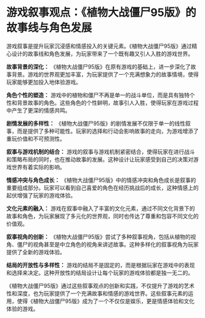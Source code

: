# 游戏叙事观点：《植物大战僵尸95版》的故事线与角色发展

游戏叙事是提升玩家沉浸感和情感投入的关键元素。《植物大战僵尸95版》通过精心设计的故事线和角色发展，为玩家带来了一个既有趣又引人入胜的游戏世界。

**故事背景的深化：**
《植物大战僵尸95版》在原有游戏的基础上，进一步深化了故事背景。游戏的世界观更加丰富，为玩家提供了一个充满想象力的故事情境，使得玩家能够更加投入地体验游戏。

**角色个性的塑造：**
游戏中的植物和僵尸不再是单一的战斗单位，而是具有独特个性和背景故事的角色。这些角色的个性鲜明，故事引人入胜，使得玩家在游戏过程中产生了更深的情感共鸣。

**剧情发展的多样性：**
《植物大战僵尸95版》的剧情发展不仅限于单一的线性叙事，而是提供了多种可能性。玩家的选择和行动会影响故事的走向，为游戏增添了重玩价值和不可预测性。

**叙事与游戏机制的结合：**
游戏的叙事与游戏机制紧密结合，使得玩家在进行战斗和策略布局的同时，也在推动故事的发展。这种设计让玩家感受到自己的决策对游戏世界有着实际的影响。

**情感冲突与角色成长：**
《植物大战僵尸95版》中的情感冲突和角色成长是叙事的重要组成部分。玩家可以看到自己喜爱的角色在经历挑战后的成长，这种情感上的起伏增强了玩家的游戏体验。

**文化元素的融入：**
游戏在叙事中融入了丰富的文化元素，通过不同文化背景下的故事和角色，为玩家展现了多元化的世界观，同时也传达了尊重和包容不同文化的价值观。

**叙事视角的创新：**
《植物大战僵尸95版》尝试了多种叙事视角，包括从植物的视角、僵尸的视角甚至是中立角色的视角来讲述故事。这种多样化的叙事视角为玩家提供了全新的游戏体验。

**结局的开放性与多样性：**
游戏的结局不是固定的，而是根据玩家在游戏中的表现和选择来决定。这种开放性的结局设计让每个玩家的游戏体验都是独一无二的。

《植物大战僵尸95版》通过这些叙事观点的创新和实践，不仅提升了游戏的艺术性和深度，也为玩家提供了一个充满故事和情感的游戏世界。这些叙事元素的运用，使得《植物大战僵尸95版》成为了一个不仅仅是娱乐，更是情感体验和文化体验的游戏。